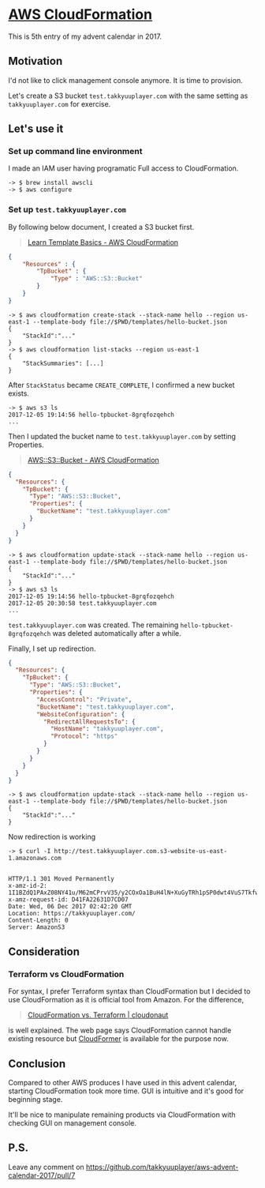 # [AWS CloudFormation](https://aws.amazon.com/cloudformation/?nc1=h_ls)

This is 5th entry of my advent calendar in 2017.

## Motivation

I'd not like to click management console anymore.
It is time to provision.

Let's create a S3 bucket `test.takkyuuplayer.com` with the same setting as `takkyuuplayer.com` for exercise.

## Let's use it

### Set up command line environment

I made an IAM user having programatic Full access to CloudFormation.

```
-> $ brew install awscli
-> $ aws configure
```

### Set up `test.takkyuuplayer.com`

By following below document, I created a S3 bucket first.

> [Learn Template Basics \- AWS CloudFormation](http://docs.aws.amazon.com/AWSCloudFormation/latest/UserGuide/gettingstarted.templatebasics.html)


```json
{
    "Resources" : {
        "TpBucket" : {
            "Type" : "AWS::S3::Bucket"
        }
    }
}
```

```
-> $ aws cloudformation create-stack --stack-name hello --region us-east-1 --template-body file://$PWD/templates/hello-bucket.json
{
    "StackId":"..."
}
-> $ aws cloudformation list-stacks --region us-east-1
{
    "StackSummaries": [...]
}
```

After `StackStatus` became `CREATE_COMPLETE`, I confirmed a new bucket exists.

```
-> $ aws s3 ls
2017-12-05 19:14:56 hello-tpbucket-8grqfozqehch
...
```

Then I updated the bucket name to `test.takkyuuplayer.com` by setting Properties.

> [AWS::S3::Bucket \- AWS CloudFormation](http://docs.aws.amazon.com/AWSCloudFormation/latest/UserGuide/aws-properties-s3-bucket.html#aws-properties-bucket-prop)

```json
{
  "Resources": {
    "TpBucket": {
      "Type": "AWS::S3::Bucket",
      "Properties": {
        "BucketName": "test.takkyuuplayer.com"
      }
    }
  }
}
```

```
-> $ aws cloudformation update-stack --stack-name hello --region us-east-1 --template-body file://$PWD/templates/hello-bucket.json
{
    "StackId":"..."
}
-> $ aws s3 ls
2017-12-05 19:14:56 hello-tpbucket-8grqfozqehch
2017-12-05 20:30:58 test.takkyuuplayer.com
...
```

`test.takkyuuplayer.com` was created. The remaining `hello-tpbucket-8grqfozqehch` was deleted automatically after a while.

Finally, I set up redirection.

```json
{
  "Resources": {
    "TpBucket": {
      "Type": "AWS::S3::Bucket",
      "Properties": {
        "AccessControl": "Private",
        "BucketName": "test.takkyuuplayer.com",
        "WebsiteConfiguration": {
          "RedirectAllRequestsTo": {
            "HostName": "takkyuuplayer.com",
            "Protocol": "https"
          }
        }
      }
    }
  }
}
```

```
-> $ aws cloudformation update-stack --stack-name hello --region us-east-1 --template-body file://$PWD/templates/hello-bucket.json
{
    "StackId":"..."
}
```

Now redirection is working

```
-> $ curl -I http://test.takkyuuplayer.com.s3-website-us-east-1.amazonaws.com


HTTP/1.1 301 Moved Permanently
x-amz-id-2: 1I1BZdQ1PAxZ08NY41u/M62mCPrvV35/y2COxOa1BuH4lN+XuGyTRh1pSP0dwt4VuS7Tkfwt7P8=
x-amz-request-id: D41FA22631D7CD07
Date: Wed, 06 Dec 2017 02:42:20 GMT
Location: https://takkyuuplayer.com/
Content-Length: 0
Server: AmazonS3
```

## Consideration

### Terraform vs CloudFormation

For syntax, I prefer Terraform syntax than CloudFormation but I decided to use CloudFormation as it is official tool from Amazon. For the difference,

> [CloudFormation vs\. Terraform \| cloudonaut](https://cloudonaut.io/cloudformation-vs-terraform/)

is well explained. The web page says CloudFormation cannot handle existing resource but [CloudFormer](http://docs.aws.amazon.com/AWSCloudFormation/latest/UserGuide/cfn-using-cloudformer.html) is available for the purpose now.

## Conclusion

Compared to other AWS produces I have used in this advent calendar, starting CloudFormation took more time. GUI is intuitive and it's good for beginning stage.

It'll be nice to manipulate remaining products via CloudFormation with checking GUI on management console.

## P.S.

Leave any comment on
https://github.com/takkyuuplayer/aws-advent-calendar-2017/pull/7
